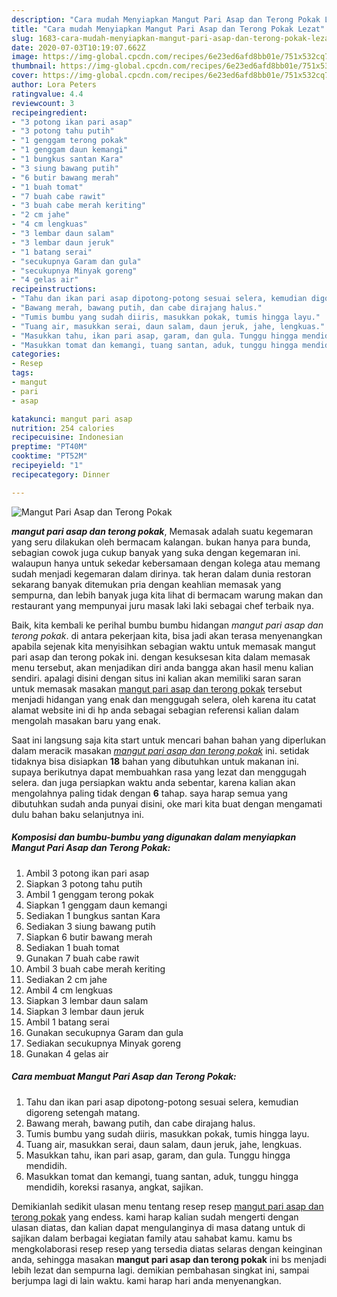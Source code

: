 ```yaml
---
description: "Cara mudah Menyiapkan Mangut Pari Asap dan Terong Pokak Lezat"
title: "Cara mudah Menyiapkan Mangut Pari Asap dan Terong Pokak Lezat"
slug: 1683-cara-mudah-menyiapkan-mangut-pari-asap-dan-terong-pokak-lezat
date: 2020-07-03T10:19:07.662Z
image: https://img-global.cpcdn.com/recipes/6e23ed6afd8bb01e/751x532cq70/mangut-pari-asap-dan-terong-pokak-foto-resep-utama.jpg
thumbnail: https://img-global.cpcdn.com/recipes/6e23ed6afd8bb01e/751x532cq70/mangut-pari-asap-dan-terong-pokak-foto-resep-utama.jpg
cover: https://img-global.cpcdn.com/recipes/6e23ed6afd8bb01e/751x532cq70/mangut-pari-asap-dan-terong-pokak-foto-resep-utama.jpg
author: Lora Peters
ratingvalue: 4.4
reviewcount: 3
recipeingredient:
- "3 potong ikan pari asap"
- "3 potong tahu putih"
- "1 genggam terong pokak"
- "1 genggam daun kemangi"
- "1 bungkus santan Kara"
- "3 siung bawang putih"
- "6 butir bawang merah"
- "1 buah tomat"
- "7 buah cabe rawit"
- "3 buah cabe merah keriting"
- "2 cm jahe"
- "4 cm lengkuas"
- "3 lembar daun salam"
- "3 lembar daun jeruk"
- "1 batang serai"
- "secukupnya Garam dan gula"
- "secukupnya Minyak goreng"
- "4 gelas air"
recipeinstructions:
- "Tahu dan ikan pari asap dipotong-potong sesuai selera, kemudian digoreng setengah matang."
- "Bawang merah, bawang putih, dan cabe dirajang halus."
- "Tumis bumbu yang sudah diiris, masukkan pokak, tumis hingga layu."
- "Tuang air, masukkan serai, daun salam, daun jeruk, jahe, lengkuas."
- "Masukkan tahu, ikan pari asap, garam, dan gula. Tunggu hingga mendidih."
- "Masukkan tomat dan kemangi, tuang santan, aduk, tunggu hingga mendidih, koreksi rasanya, angkat, sajikan."
categories:
- Resep
tags:
- mangut
- pari
- asap

katakunci: mangut pari asap 
nutrition: 254 calories
recipecuisine: Indonesian
preptime: "PT40M"
cooktime: "PT52M"
recipeyield: "1"
recipecategory: Dinner

---
```



![Mangut Pari Asap dan Terong Pokak](https://img-global.cpcdn.com/recipes/6e23ed6afd8bb01e/751x532cq70/mangut-pari-asap-dan-terong-pokak-foto-resep-utama.jpg)

<b><i>mangut pari asap dan terong pokak</i></b>, Memasak adalah suatu kegemaran yang seru dilakukan oleh bermacam kalangan. bukan hanya para bunda, sebagian cowok juga cukup banyak yang suka dengan kegemaran ini. walaupun hanya untuk sekedar kebersamaan dengan kolega atau memang sudah menjadi kegemaran dalam dirinya. tak heran dalam dunia restoran sekarang banyak ditemukan pria dengan keahlian memasak yang sempurna, dan lebih banyak juga kita lihat di bermacam warung makan dan restaurant yang mempunyai juru masak laki laki sebagai chef terbaik nya.

Baik, kita kembali ke perihal bumbu bumbu hidangan <i>mangut pari asap dan terong pokak</i>. di antara pekerjaan kita, bisa jadi akan terasa menyenangkan apabila sejenak kita menyisihkan sebagian waktu untuk memasak mangut pari asap dan terong pokak ini. dengan kesuksesan kita dalam memasak menu tersebut, akan menjadikan diri anda bangga akan hasil menu kalian sendiri. apalagi disini dengan situs ini kalian akan memiliki saran saran untuk memasak masakan <u>mangut pari asap dan terong pokak</u> tersebut menjadi hidangan yang enak dan menggugah selera, oleh karena itu catat alamat website ini di hp anda sebagai sebagian referensi kalian dalam mengolah masakan baru yang enak.




Saat ini langsung saja kita start untuk mencari bahan bahan yang diperlukan dalam meracik masakan <u><i>mangut pari asap dan terong pokak</i></u> ini. setidak tidaknya bisa disiapkan <b>18</b> bahan yang dibutuhkan untuk makanan ini. supaya berikutnya dapat membuahkan rasa yang lezat dan menggugah selera. dan juga persiapkan waktu anda sebentar, karena kalian akan mengolahnya paling tidak dengan <b>6</b> tahap. saya harap semua yang dibutuhkan sudah anda punyai disini, oke mari kita buat dengan mengamati dulu bahan baku selanjutnya ini.

<!--inarticleads1-->

##### Komposisi dan bumbu-bumbu yang digunakan dalam menyiapkan Mangut Pari Asap dan Terong Pokak:

1. Ambil 3 potong ikan pari asap
1. Siapkan 3 potong tahu putih
1. Ambil 1 genggam terong pokak
1. Siapkan 1 genggam daun kemangi
1. Sediakan 1 bungkus santan Kara
1. Sediakan 3 siung bawang putih
1. Siapkan 6 butir bawang merah
1. Sediakan 1 buah tomat
1. Gunakan 7 buah cabe rawit
1. Ambil 3 buah cabe merah keriting
1. Sediakan 2 cm jahe
1. Ambil 4 cm lengkuas
1. Siapkan 3 lembar daun salam
1. Siapkan 3 lembar daun jeruk
1. Ambil 1 batang serai
1. Gunakan secukupnya Garam dan gula
1. Sediakan secukupnya Minyak goreng
1. Gunakan 4 gelas air




<!--inarticleads2-->

##### Cara membuat Mangut Pari Asap dan Terong Pokak:

1. Tahu dan ikan pari asap dipotong-potong sesuai selera, kemudian digoreng setengah matang.
1. Bawang merah, bawang putih, dan cabe dirajang halus.
1. Tumis bumbu yang sudah diiris, masukkan pokak, tumis hingga layu.
1. Tuang air, masukkan serai, daun salam, daun jeruk, jahe, lengkuas.
1. Masukkan tahu, ikan pari asap, garam, dan gula. Tunggu hingga mendidih.
1. Masukkan tomat dan kemangi, tuang santan, aduk, tunggu hingga mendidih, koreksi rasanya, angkat, sajikan.




Demikianlah sedikit ulasan menu tentang resep resep <u>mangut pari asap dan terong pokak</u> yang endess. kami harap kalian sudah mengerti dengan ulasan diatas, dan kalian dapat mengulanginya di masa datang untuk di sajikan dalam berbagai kegiatan family atau sahabat kamu. kamu bs mengkolaborasi resep resep yang tersedia diatas selaras dengan keinginan anda, sehingga masakan <b>mangut pari asap dan terong pokak</b> ini bs menjadi lebih lezat dan sempurna lagi. demikian pembahasan singkat ini, sampai berjumpa lagi di lain waktu. kami harap hari anda menyenangkan.

